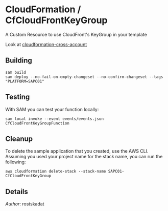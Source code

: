 # CloudFormation / CfCloudFrontKeyGroup

A Custom Resource to use CloudFront's KeyGroup in your template

Look at [cloudformation-cross-account](https://github.com/aws-quickstart/quickstart-examples/tree/main/samples/cloudformation-cross-account)

## Building

```shell
sam build 
sam deploy --no-fail-on-empty-changeset --no-confirm-changeset --tags "PLATFORM=SAPC01" 
``` 

## Testing

With SAM you can test your function locally:

```shell
sam local invoke --event events/events.json CfCloudFrontKeyGroupFunction
```

## Cleanup

To delete the sample application that you created, use the AWS CLI. Assuming you used your project name for the stack name, you can run the following:

```shell
aws cloudformation delete-stack --stack-name SAPC01-CfCloudFrontKeyGroup
```

## Details

*Author*: rostskadat
